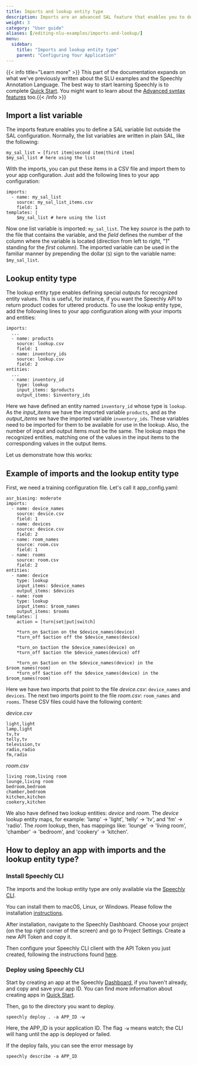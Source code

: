 ```yaml
---
title: Imports and lookup entity type
description: Imports are an advanced SAL feature that enables you to define variables outside the SAL view, improving readability. The lookup entity type allows you to define a canonical output value for entities with synonyms.
weight: 3
category: "User guide"
aliases: [/editing-nlu-examples/imports-and-lookup/]
menu:
  sidebar:
    title: "Imports and lookup entity type"
    parent: "Configuring Your Application"
---
```


{{< info title="Learn more" >}} This part of the documentation expands on what we've previously written about the SLU examples and the Speechly Annotation Language. The best way to start learning Speechly is to complete [Quick Start](/quick-start). You might want to learn about the [Advanced syntax features](/slu-examples/editing-slu-examples/#advanced-syntax-features/) too.{{< /info >}}

## Import a list variable

The imports feature enables you to define a SAL variable list outside the SAL configuration. Normally, the list variables are written in plain SAL, like the following:
```
my_sal_list = [first item|second item|third item]
$my_sal_list # here using the list
```
With the imports, you can put these items in a CSV file and import them to your app configuration. Just add the following lines to your app configuration:
```
imports: 
  - name: my_sal_list
    source: my_sal_list_items.csv
    field: 1
templates: |
    $my_sal_list # here using the list
```
Now one list variable is imported: `my_sal_list`. The key *source* is the path to the file that contains the variable, and the *field* defines the number of the column where the variable is located (direction from left to right, "1" standing for the *first* column). The imported variable can be used in the familiar manner by prepending the dollar (`$`) sign to the variable name: `$my_sal_list`.

## Lookup entity type

The lookup entity type enables defining special outputs for recognized entity values. This is useful, for instance, if you want the Speechly API to return product codes for uttered products.
To use the lookup entity type, add the following lines to your app configuration along with your imports and entities:
```
imports:
  ...
  - name: products
    source: lookup.csv
    field: 1
  - name: inventory_ids
    source: lookup.csv
    field: 2
entities:
  ...
  - name: inventory_id
    type: lookup
    input_items: $products
    output_items: $inventory_ids
```
Here we have defined an entity named `inventory_id` whose type is `lookup`. As the *input_items* we have the imported variable `products`, and as the *output_items* we have the imported variable `inventory_ids`. These variables need to be imported for them to be available for use in the lookup. Also, the number of input and output items must be the same.
The lookup maps the recognized entities, matching one of the values in the input items to the corresponding values in the output items.

Let us demonstrate how this works:

## Example of imports and the lookup entity type

First, we need a training configuration file. Let's call it app_config.yaml:

```
asr_biasing: moderate
imports: 
  - name: device_names
    source: device.csv
    field: 1
  - name: devices
    source: device.csv
    field: 2
  - name: room_names
    source: room.csv
    field: 1
  - name: rooms
    source: room.csv
    field: 2
entities:
  - name: device
    type: lookup
    input_items: $device_names
    output_items: $devices
  - name: room
    type: lookup
    input_items: $room_names
    output_items: $rooms
templates: |
    action = [turn|set|put|switch]

    *turn_on $action on the $device_names(device) 
    *turn_off $action off the $device_names(device)

    *turn_on $action the $device_names(device) on
    *turn_off $action the $device_names(device) off

    *turn_on $action on the $device_names(device) in the $room_names(room)
    *turn_off $action off the $device_names(device) in the $room_names(room)
```

Here we have two imports that point to the file *device.csv*: `device_names` and `devices`. The next two imports point to the file *room.csv*: `room_names` and `rooms`. These CSV files could have the following content:

*device.csv*
```
light,light
lamp,light
tv,tv
telly,tv
television,tv
radio,radio
fm,radio
```

*room.csv*
```
living room,living room
lounge,living room
bedroom,bedroom
chamber,bedroom
kitchen,kitchen
cookery,kitchen
```

We also have defined two lookup entities: *device* and *room*. The *device* lookup entity maps, for example: 'lamp' -> 'light', 'telly' -> 'tv', and 'fm' -> 'radio'. The *room* lookup, then, has mappings like: 'lounge' -> 'living room', 'chamber' -> 'bedroom', and 'cookery' -> 'kitchen'.

## How to deploy an app with imports and the lookup entity type? 

### Install Speechly CLI
The imports and the lookup entity type are only available via the [Speechly CLI](https://github.com/speechly/cli). 

You can install them to macOS, Linux, or Windows. Please follow the installation [instructions](https://github.com/speechly/cli#installation).

After installation, navigate to the Speechly Dashboard. Choose your project (on the top right corner of the screen) and go to Project Settings. Create a new API Token and copy it.

Then configure your Speechly CLI client with the API Token you just created, following the instructions found [here](https://github.com/speechly/cli#usage).

### Deploy using Speechly CLI

Start by creating an app at the Speechly [Dashboard](https://www.speechly.com/dashboard/), if you haven't already, and copy and save your app ID. You can find more information about creating apps in [Quick Start](https://www.speechly.com/docs/client-libraries/web-client/).

Then, go to the directory you want to deploy.

`speechly deploy . -a APP_ID -w`

Here, the APP_ID is your application ID. The flag `-w` means watch; the CLI will hang until the app is deployed or failed.

If the deploy fails, you can see the error message by 

`speechly describe -a APP_ID`
